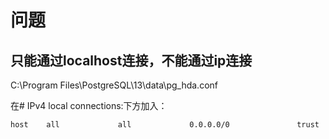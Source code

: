 # 问题

## 只能通过localhost连接，不能通过ip连接

C:\Program Files\PostgreSQL\13\data\pg_hda.conf

在# IPv4 local connections:下方加入：

```
host    all             all             0.0.0.0/0               trust
```

